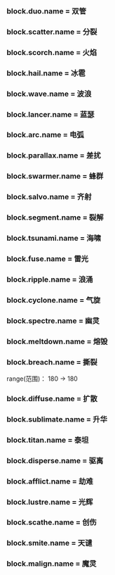 ### block.duo.name = 双管

### block.scatter.name = 分裂

### block.scorch.name = 火焰

### block.hail.name = 冰雹

### block.wave.name = 波浪

### block.lancer.name = 蓝瑟

### block.arc.name = 电弧

### block.parallax.name = 差扰

### block.swarmer.name = 蜂群

### block.salvo.name = 齐射

### block.segment.name = 裂解

### block.tsunami.name = 海啸

### block.fuse.name = 雷光

### block.ripple.name = 浪涌

### block.cyclone.name = 气旋

### block.spectre.name = 幽灵

### block.meltdown.name = 熔毁

### block.breach.name = 撕裂

range(范围)： 180 -> 180

### block.diffuse.name = 扩散

### block.sublimate.name = 升华

### block.titan.name = 泰坦

### block.disperse.name = 驱离

### block.afflict.name = 劫难

### block.lustre.name = 光辉

### block.scathe.name = 创伤

### block.smite.name = 天谴

### block.malign.name = 魔灵
